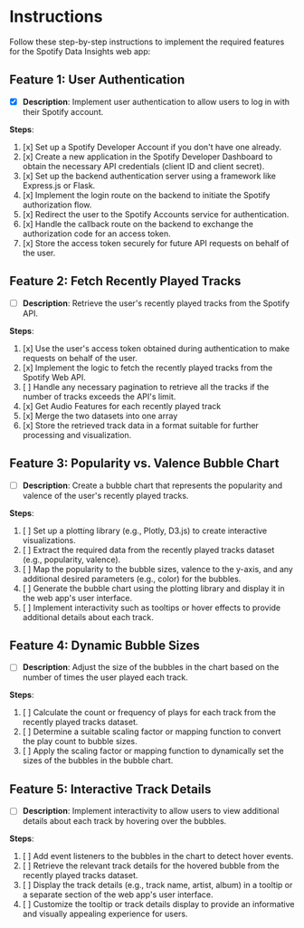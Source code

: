 # Instructions

Follow these step-by-step instructions to implement the required features for the Spotify Data Insights web app:

## Feature 1: User Authentication

- [x] **Description**: Implement user authentication to allow users to log in with their Spotify account.

**Steps**:

1. [x] Set up a Spotify Developer Account if you don't have one already.
2. [x] Create a new application in the Spotify Developer Dashboard to obtain the necessary API credentials (client ID and client secret).
3. [x] Set up the backend authentication server using a framework like Express.js or Flask.
4. [x] Implement the login route on the backend to initiate the Spotify authorization flow.
5. [x] Redirect the user to the Spotify Accounts service for authentication.
6. [x] Handle the callback route on the backend to exchange the authorization code for an access token.
7. [x] Store the access token securely for future API requests on behalf of the user.

## Feature 2: Fetch Recently Played Tracks

- [ ] **Description**: Retrieve the user's recently played tracks from the Spotify API.

**Steps**:

1. [x] Use the user's access token obtained during authentication to make requests on behalf of the user.
2. [x] Implement the logic to fetch the recently played tracks from the Spotify Web API.
3. [ ] Handle any necessary pagination to retrieve all the tracks if the number of tracks exceeds the API's limit.
4. [x] Get Audio Features for each recently played track
5. [x] Merge the two datasets into one array
6. [x] Store the retrieved track data in a format suitable for further processing and visualization.

## Feature 3: Popularity vs. Valence Bubble Chart

- [ ] **Description**: Create a bubble chart that represents the popularity and valence of the user's recently played tracks.

**Steps**:

1. [ ] Set up a plotting library (e.g., Plotly, D3.js) to create interactive visualizations.
2. [ ] Extract the required data from the recently played tracks dataset (e.g., popularity, valence).
3. [ ] Map the popularity to the bubble sizes, valence to the y-axis, and any additional desired parameters (e.g., color) for the bubbles.
4. [ ] Generate the bubble chart using the plotting library and display it in the web app's user interface.
5. [ ] Implement interactivity such as tooltips or hover effects to provide additional details about each track.

## Feature 4: Dynamic Bubble Sizes

- [ ] **Description**: Adjust the size of the bubbles in the chart based on the number of times the user played each track.

**Steps**:

1. [ ] Calculate the count or frequency of plays for each track from the recently played tracks dataset.
2. [ ] Determine a suitable scaling factor or mapping function to convert the play count to bubble sizes.
3. [ ] Apply the scaling factor or mapping function to dynamically set the sizes of the bubbles in the bubble chart.

## Feature 5: Interactive Track Details

- [ ] **Description**: Implement interactivity to allow users to view additional details about each track by hovering over the bubbles.

**Steps**:

1. [ ] Add event listeners to the bubbles in the chart to detect hover events.
2. [ ] Retrieve the relevant track details for the hovered bubble from the recently played tracks dataset.
3. [ ] Display the track details (e.g., track name, artist, album) in a tooltip or a separate section of the web app's user interface.
4. [ ] Customize the tooltip or track details display to provide an informative and visually appealing experience for users.
